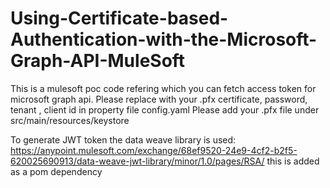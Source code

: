 # Using-Certificate-based-Authentication-with-the-Microsoft-Graph-API-MuleSoft

This is a mulesoft poc code refering which you can fetch access token for microsoft graph api.
Please replace with your .pfx certificate, password, tenant , client id in property file config.yaml
Please add your .pfx file under src/main/resources/keystore

To generate JWT token the data weave library is used: https://anypoint.mulesoft.com/exchange/68ef9520-24e9-4cf2-b2f5-620025690913/data-weave-jwt-library/minor/1.0/pages/RSA/ this is added as a pom dependency
